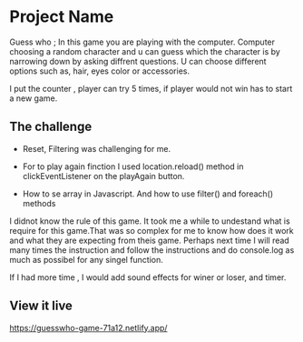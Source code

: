 # Project Name
Guess who ; 
In this game you are playing with the computer. Computer choosing a random character and u can  guess which the character is by narrowing down by asking diffrent questions. U can choose different options such as, hair, eyes color or accessories. 

I put the counter , player can try 5 times, if player would not win has to start a new game. 


## The challenge
- Reset, Filtering was challenging for me.

- For to play again finction I used location.reload() method in clickEventListener on the playAgain button.
- How to se array in Javascript. And how to use filter() and foreach() methods

I didnot know the rule of this game. It took me a while to undestand what is require for this game.That was so complex for me to know how does it work and what they are expecting from theis game. Perhaps next time I will read many times the instruction and follow the instructions and do console.log as much as possibel for any singel function. 

If I had more time , I would add sound effects for winer or loser, and timer. 

## View it live

https://guesswho-game-71a12.netlify.app/


